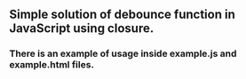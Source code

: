 ## Simple solution of debounce function in JavaScript using closure.
### There is an example of usage inside example.js and example.html files.
